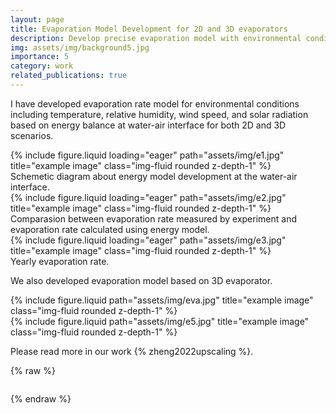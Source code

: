 ```yaml
---
layout: page
title: Evaporation Model Development for 2D and 3D evaporators
description: Develop precise evaporation model with environmental conditions using energy balance model.
img: assets/img/background5.jpg
importance: 5
category: work
related_publications: true
---
```



I have developed evaporation rate model for environmental conditions including temperature, relative humidity, wind speed, and solar radiation based on energy balance at water-air interface for both 2D and 3D scenarios.

<div class="row">
    <div class="col-sm mt-3 mt-md-0">
        {% include figure.liquid loading="eager" path="assets/img/e1.jpg" title="example image" class="img-fluid rounded z-depth-1" %}
    </div>
    
</div>
<div class="caption">
    Schemetic diagram about energy model development at the water-air interface.
</div>

<div class="row">
    <div class="col-sm mt-3 mt-md-0">
        {% include figure.liquid loading="eager" path="assets/img/e2.jpg" title="example image" class="img-fluid rounded z-depth-1" %}
    </div>
</div>
<div class="caption">
    Comparasion between evaporation rate measured by experiment and evaporation rate calculated using energy model.
</div>

<div class="row">
    <div class="col-sm mt-3 mt-md-0">
        {% include figure.liquid loading="eager" path="assets/img/e3.jpg" title="example image" class="img-fluid rounded z-depth-1" %}
    </div>
</div>
<div class="caption">
    Yearly evaporation rate.
</div>

We also developed evaporation model based on 3D evaporator.
<div class="row justify-content-sm-center">
    <div class="col-sm mt-3 mt-md-0">
        {% include figure.liquid path="assets/img/eva.jpg" title="example image" class="img-fluid rounded z-depth-1" %}
    </div>
</div>


<div class="row justify-content-sm-center">
    <div class="col-sm mt-3 mt-md-0">
        {% include figure.liquid path="assets/img/e5.jpg" title="example image" class="img-fluid rounded z-depth-1" %}
    </div>
</div>

Please read more in our work {% zheng2022upscaling %}.

{% raw %}

```html

```

{% endraw %}
